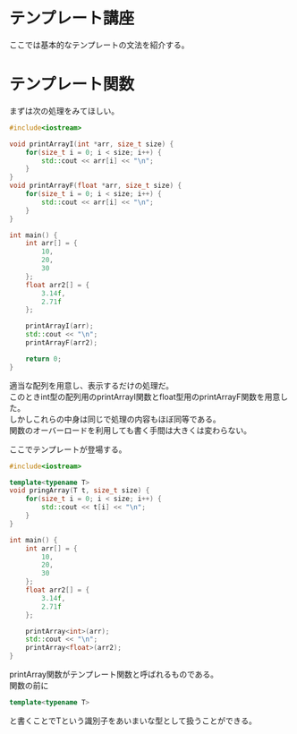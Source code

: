 # テンプレート講座

ここでは基本的なテンプレートの文法を紹介する。  

# テンプレート関数

まずは次の処理をみてほしい。  

``` cpp
#include<iostream>

void printArrayI(int *arr, size_t size) {
    for(size_t i = 0; i < size; i++) {
        std::cout << arr[i] << "\n";
    }
}
void printArrayF(float *arr, size_t size) {
    for(size_t i = 0; i < size; i++) {
        std::cout << arr[i] << "\n";
    }
}

int main() {
    int arr[] = {
        10,
        20,
        30
    };
    float arr2[] = {
        3.14f,
        2.71f
    };

    printArrayI(arr);
    std::cout << "\n";
    printArrayF(arr2);

    return 0;
}
```

適当な配列を用意し、表示するだけの処理だ。  
このときint型の配列用のprintArrayI関数とfloat型用のprintArrayF関数を用意した。  
しかしこれらの中身は同じで処理の内容もほぼ同等である。  
関数のオーバーロードを利用しても書く手間は大きくは変わらない。  

ここでテンプレートが登場する。  

```cpp
#include<iostream>

template<typename T>
void pringArray(T t, size_t size) {
    for(size_t i = 0; i < size; i++) {
        std::cout << t[i] << "\n";
    }
}

int main() {
    int arr[] = {
        10,
        20,
        30
    };
    float arr2[] = {
        3.14f,
        2.71f
    };

    printArray<int>(arr);
    std::cout << "\n";
    printArray<float>(arr2);
}
```

printArray関数がテンプレート関数と呼ばれるものである。  
関数の前に
```cpp
template<typename T>
```
と書くことでTという識別子をあいまいな型として扱うことができる。  
